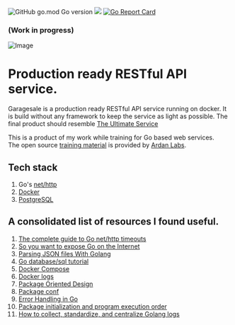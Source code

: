 <img alt="GitHub go.mod Go version" src="https://img.shields.io/github/go-mod/go-version/sreejeet/garagesale">&nbsp;<img src="https://img.shields.io/badge/Ask%20me-anything-1abc9c.svg">
[![Go Report Card](https://goreportcard.com/badge/github.com/sreejeet/garagesale)](https://goreportcard.com/report/github.com/sreejeet/garagesale)

### (Work in progress)
<img alt="Image" src="https://i.imgur.com/5K6jBOC.png">

# Production ready RESTful API service.

Garagesale is a production ready RESTful API service running on docker. It is build without any framework to keep the service as light as possible. The final product should resemble [The Ultimate Service](https://github.com/ardanlabs/service)

This is a product of my work while training for Go based web services.  
The open source [training material](https://github.com/ardanlabs/service-training) is provided by [Ardan Labs](http://www.ardanlabs.com/).

## Tech stack
1. Go's [net/http](https://golang.org/pkg/net/http/)
2. [Docker](https://www.docker.com)
3. [PostgreSQL](https://www.postgresql.org/)

## A consolidated list of resources I found useful.
1. [The complete guide to Go net/http timeouts](https://blog.cloudflare.com/the-complete-guide-to-golang-net-http-timeouts/)
2. [So you want to expose Go on the Internet](https://blog.cloudflare.com/exposing-go-on-the-internet/)
3. [Parsing JSON files With Golang](https://tutorialedge.net/golang/parsing-json-with-golang/)
4. [Go database/sql tutorial](http://go-database-sql.org/)
5. [Docker Compose](https://docs.docker.com/compose/compose-file)
6. [Docker logs](https://docs.docker.com/config/containers/logging/)
7. [Package Oriented Design](https://www.ardanlabs.com/blog/2017/02/package-oriented-design.html)
8. [Package conf](https://github.com/ardanlabs/service-training/blob/master/06-configuration/internal/platform/conf/README.md)
9. [Error Handling in Go](https://medium.com/@hussachai/error-handling-in-go-a-quick-opinionated-guide-9199dd7c7f76)
10. [Package initialization and program execution order](https://yourbasic.org/golang/package-init-function-main-execution-order/)
11. [How to collect, standardize, and centralize Golang logs](https://www.datadoghq.com/blog/go-logging/)